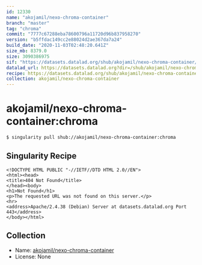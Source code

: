 ```yaml
---
id: 12330
name: "akojamil/nexo-chroma-container"
branch: "master"
tag: "chroma"
commit: "7777c67288eba78600796a11720d96b837958270"
version: "b5ffdac149cc2e88024d2ae367da7a24"
build_date: "2020-11-03T02:48:20.641Z"
size_mb: 8379.0
size: 3090386975
sif: "https://datasets.datalad.org/shub/akojamil/nexo-chroma-container/chroma/2020-11-03-7777c672-b5ffdac1/b5ffdac149cc2e88024d2ae367da7a24.sif"
datalad_url: https://datasets.datalad.org?dir=/shub/akojamil/nexo-chroma-container/chroma/2020-11-03-7777c672-b5ffdac1/
recipe: https://datasets.datalad.org/shub/akojamil/nexo-chroma-container/chroma/2020-11-03-7777c672-b5ffdac1/Singularity
collection: akojamil/nexo-chroma-container
---
```


# akojamil/nexo-chroma-container:chroma

```bash
$ singularity pull shub://akojamil/nexo-chroma-container:chroma
```

## Singularity Recipe

```singularity
<!DOCTYPE HTML PUBLIC "-//IETF//DTD HTML 2.0//EN">
<html><head>
<title>404 Not Found</title>
</head><body>
<h1>Not Found</h1>
<p>The requested URL was not found on this server.</p>
<hr>
<address>Apache/2.4.38 (Debian) Server at datasets.datalad.org Port 443</address>
</body></html>
```

## Collection

 - Name: [akojamil/nexo-chroma-container](https://github.com/akojamil/nexo-chroma-container)
 - License: None

